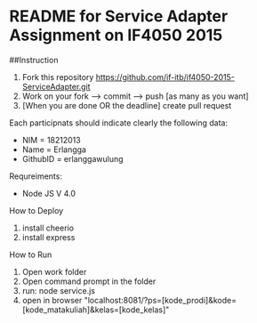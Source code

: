# README for Service Adapter Assignment on IF4050 2015

##Instruction
1. Fork this repository https://github.com/if-itb/if4050-2015-ServiceAdapter.git
2. Work on your fork --> commit --> push [as many as you want]
3. [When you are done OR the deadline] create pull request  

Each participnats should indicate clearly the following data:
 * NIM      = 18212013
 * Name     = Erlangga
 * GithubID = erlanggawulung

Requreiments:
 * Node JS V 4.0
  

How to Deploy
 1. install cheerio
 2. install express
 
How to Run
 1. Open work folder
 2. Open command prompt in the folder
 3. run: node service.js
 4. open in browser "localhost:8081/?ps=[kode_prodi]&kode=[kode_matakuliah]&kelas=[kode_kelas]"
 
